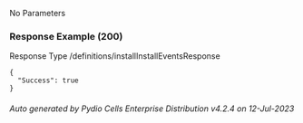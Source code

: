 






 
  


No Parameters



### Response Example (200)
Response Type /definitions/installInstallEventsResponse

```
{
  "Success": true
}
```




###### Auto generated by Pydio Cells Enterprise Distribution v4.2.4 on 12-Jul-2023
